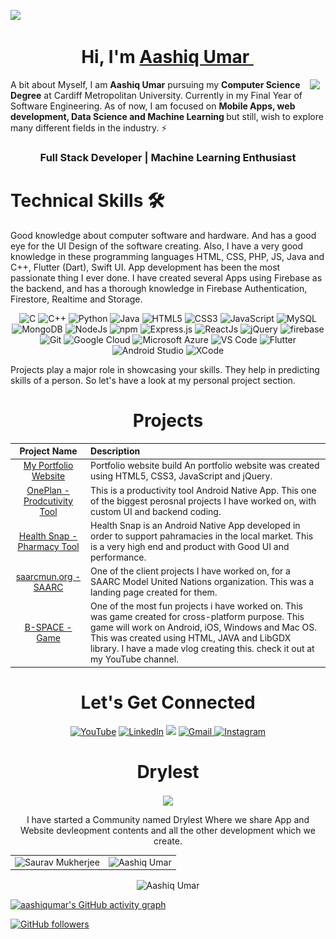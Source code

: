 ![](https://raw.githubusercontent.com/halfrost/halfrost/master/icons/header_.png)
<h1 align="center" >Hi, I'm <a href="https://www.linkedin.com/in/aashiqumar/" target="_blank"> Aashiq Umar </a><img src="https://github.com/ABSphreak/ABSphreak/blob/master/gifs/Hi.gif" width="2px"></h1>
<img width="5%" align="right"   src="https://github.com/SauravMukherjee44/SauravMukherjee44/blob/03193437b82d681c9caa24657c4ebec746dc628f/workbench.svg" >

A bit about Myself, I am <b>Aashiq Umar</b> pursuing my <b>Computer Science Degree</b> at Cardiff Metropolitan University. Currently in my Final Year of Software Engineering. As of now, I am focused on <b>Mobile Apps, web development, Data Science and Machine Learning </b> but still, wish to explore many different fields in the industry. ⚡

<h3 align="center"> Full Stack Developer | Machine Learning Enthusiast </h3>


<h1>Technical Skills 🛠</h1>
   
Good knowledge about computer software and hardware. And has a good eye for the UI Design of the software creating. Also, I have a very good knowledge in these programming languages HTML, CSS, PHP, JS, Java and C++, Flutter (Dart), Swift UI. App development has been the most passionate thing I ever done. I have created several Apps using Firebase as the backend, and has a thorough knowledge in Firebase Authentication, Firestore, Realtime and Storage. 

<p align="center"> 
<img alt="C" src="https://img.shields.io/badge/c-%2300599C.svg?&style=for-the-badge&logo=c&logoColor=white" />
<img alt="C++" src="https://img.shields.io/badge/c++-%2300599C.svg?&style=for-the-badge&logo=c%2B%2B&ogoColor=white" />
 <img alt="Python" src="https://img.shields.io/badge/python-%2314354C.svg?style=for-the-badge&logo=python&logoColor=white"/>
 <img alt="Java" src="https://img.shields.io/badge/java-%23ED8B00.svg?&style=for-the-badge&logo=java&logoColor=white" />
<img alt="HTML5" src="https://img.shields.io/badge/html5-%23E34F26.svg?&style=for-the-badge&logo=html5&logoColor=white" />
 <img alt="CSS3" src="https://img.shields.io/badge/css3-%231572B6.svg?&style=for-the-badge&logo=css3&logoColor=white" />
 <img alt="JavaScript" src="https://img.shields.io/badge/javascript-%23323330.svg?&style=for-the-badge&logo=javascript&logoColor=%23F7DF1E" />
 <img alt="MySQL" src="https://img.shields.io/badge/MySQL-00000F?style=for-the-badge&logo=mysql&logoColor=white" />
 <img alt="MongoDB" src="https://img.shields.io/badge/MongoDB-white?style=for-the-badge&logo=mongodb&logoColor=4EA94B" />
 <img alt="NodeJs" src="https://img.shields.io/badge/Node.js-339933?style=for-the-badge&logo=nodedotjs&logoColor=white" />
    <img alt="npm" src="https://img.shields.io/badge/npm-CB3837?style=for-the-badge&logo=npm&logoColor=white" />
    <img alt="Express.js" src="https://img.shields.io/badge/Express.js-000000?style=for-the-badge&logo=express&logoColor=white" />
    <img alt="ReactJs" src="https://img.shields.io/badge/React-20232A?style=for-the-badge&logo=react&logoColor=61DAFB" />
    <img alt="jQuery" src="https://img.shields.io/badge/jQuery-0769AD?style=for-the-badge&logo=jquery&logoColor=white" />
    <img alt="firebase" src="https://img.shields.io/badge/firebase-ffca28?style=for-the-badge&logo=firebase&logoColor=black" />
    <img alt="Git" src="https://img.shields.io/badge/Git-F05032?style=for-the-badge&logo=git&logoColor=white" />
    <img alt="Google Cloud" src="https://img.shields.io/badge/Google_Cloud-4285F4?style=for-the-badge&logo=google-cloud&logoColor=white" />
    <img alt="Microsoft Azure" src="https://img.shields.io/badge/microsoft%20azure-0089D6?style=for-the-badge&logo=microsoft-azure&logoColor=white" />
    <img alt="VS Code" src="https://img.shields.io/badge/Visual_Studio_Code-0078D4?style=for-the-badge&logo=visual%20studio%20code&logoColor=white" />
    <img alt="Flutter" src="https://img.shields.io/badge/Flutter-02569B?style=for-the-badge&logo=flutter&logoColor=white" />
    <img alt="Android Studio" src="https://img.shields.io/badge/Android%20Studio-3DDC84.svg?style=for-the-badge&logo=android-studio&logoColor=white" />
    <img alt="XCode" src="https://img.shields.io/badge/Xcode-007ACC?style=for-the-badge&logo=Xcode&logoColor=white" />
</p>


Projects play a major role in showcasing your skills. They help in predicting skills of a person. So let's have a look at my personal project section.

<h1 align="center">Projects</h1>




| Project Name      | Description | 
| :---:        |    :----   |  
| [My Portfolio Website](https://aashiqumar.com/)     | Portfolio website build An portfolio website was created using HTML5, CSS3, JavaScript and jQuery.
| [OnePlan - Prodcutivity Tool](https://github.com/aashiqumar/OnePlan)   | This is a productivity tool Android Native App. This one of the biggest perosnal projects I have worked on, with custom UI and backend coding. | Published.© 2021 Aashiq Umar 
| [Health Snap - Pharmacy Tool](https://github.com/aashiqumar/Health-Snap)     | Health Snap is an Android Native App developed in order to support pahramacies in the local market. This is a very high end and product with Good UI and performance. | Published.© 2021
| [saarcmun.org - SAARC](https://www.saarcmun.org/)     | One of the client projects I have worked on, for a SAARC Model United Nations organization. This was a landing page created for them. | Published.© 2021
| [B-SPACE - Game](https://github.com/aashiqumar/B-Space-Game-Java-LibGDX-)     | One of the most fun projects i have worked on. This was game created for cross-platform purpose. This game will work on Android, iOS, Windows and Mac OS. This was created using HTML, JAVA and LibGDX library. I have a made vlog creating this. check it out at my YouTube channel. | Published.© 2021

 <h1 align="center">Let's Get Connected</h1>

<div align="center">

<a  href="https://www.youtube.com/channel/UCllaxM77xLnh9X0496_d4RQ" target="_blank"><img alt="YouTube" src="https://img.shields.io/badge/Youtube-%23FF0000.svg?style=for-the-badge&logo=YouTube&logoColor=white" /></a>
<a  href="https://www.linkedin.com/in/aashiqumar/" target="_blank"><img alt="LinkedIn" src="https://img.shields.io/badge/linkedin%20-%230077B5.svg?&style=for-the-badge&logo=linkedin&logoColor=white" /></a>
<a href="https://twitter.com/aashiqumr" target="_blank"><img src="https://img.shields.io/badge/twitter-%2300acee.svg?&style=for-the-badge&logo=twitter&logoColor=white&alt=twitter" /></a>
<a href="info@aashiqumar.com"><img  alt="Gmail" src="https://img.shields.io/badge/Gmail-D14836?style=for-the-badge&logo=gmail&logoColor=white" />
<a  href="https://www.instagram.com/drylest/"><img alt="Instagram" src="https://img.shields.io/badge/Instagram-E4405F?style=for-the-badge&logo=instagram&logoColor=white">
   </a>

   
   
</div>
  

   <div align="center">
      
   <h1 align="center">Drylest</h1>
      <img width="10%" align="center"   src="https://github.com/aashiqumar/aashiqumar/blob/main/Drylast-logo-8.JPG" >
 
I have started a Community named Drylest Where we share App and Website devleopment contents and all the other development which we create.

  <!-- <span> <h2>Join the Community on Discord ⚡</h2>
<a  href="https://discord.gg/hWwbgP4dz9"><img alt=" Discord" src="https://img.shields.io/badge/Discord-7289DA?style=for-the-badge&logo=discord&logoColor=white"></a>
<a  href="https://t.me/CodeINCommunity"><img alt=" Telegram" src="https://img.shields.io/badge/Telegram-2CA5E0?style=for-the-badge&logo=telegram&logoColor=white"></a>
<a  href="https://www.linkedin.com/company/codein-community/" target="_blank"><img alt="LinkedIn" src="https://img.shields.io/badge/linkedin%20-%230077B5.svg?&style=for-the-badge&logo=linkedin&logoColor=white" /></a></span> -->
   
 </div>
   
   
<table>
  <tr>
   
<td><img src="https://github-readme-stats.vercel.app/api?username=aashiqumar&include_all_commits=true&count_private=true&show_icons=true&line_height=20&title_color=7A7ADB&icon_color=2234AE&text_color=D3D3D3&bg_color=0,000000,130F40" alt="Saurav Mukherjee" />
    <td><img src="https://github-readme-stats.vercel.app/api/top-langs?username=aashiqumar&show_icons=true&locale=en&layout=compact&title_color=7A7ADB&icon_color=2234AE&text_color=D3D3D3&bg_color=0,000000,130F40" alt="Aashiq Umar" /></td>
  </tr>
</table>

<div align="center">
<p><img align="center" src="https://github-readme-streak-stats.herokuapp.com/?user=aashiqumar&theme=dark" alt="Aashiq Umar" /></p>
  </div>

 [![aashiqumar's GitHub activity graph](https://activity-graph.herokuapp.com/graph?username=aashiqumar&theme=xcode)](https://github.com/aashiqumar)
   
   

[![GitHub followers](https://img.shields.io/github/followers/SauravMukherjee44.svg?style=social&label=Follow)](https://github.com/aashiqumar?tab=followers)
